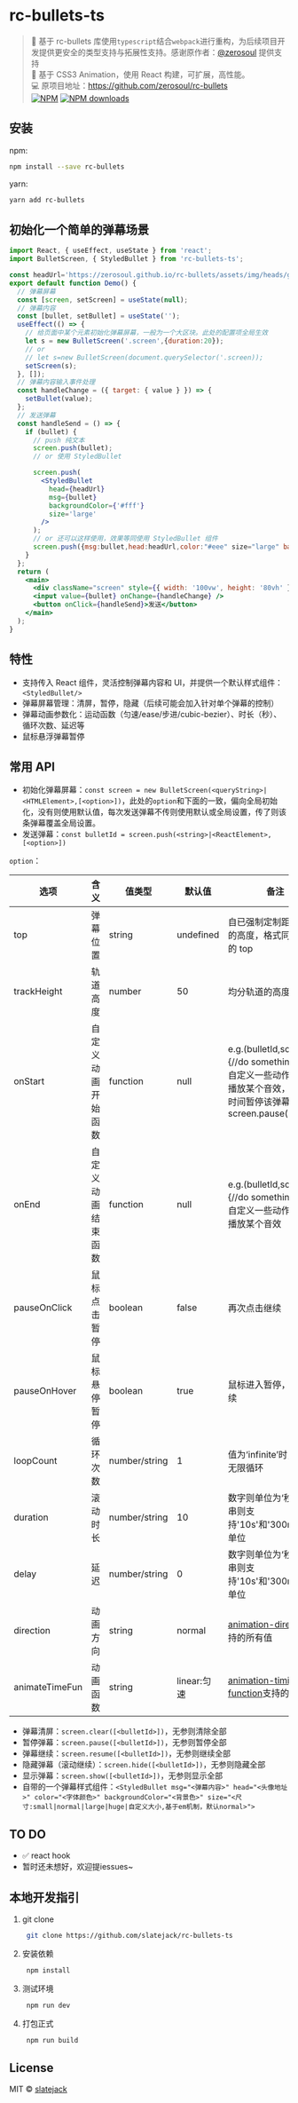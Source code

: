 # rc-bullets-ts
> 👏 基于 rc-bullets 库使用`typescript`结合`webpack`进行重构，为后续项目开发提供更安全的类型支持与拓展性支持。感谢原作者：[@zerosoul](https://github.com/zerosoul) 提供支持  
> 🌈 基于 CSS3 Animation，使用 React 构建，可扩展，高性能。  
> 💻 原项目地址：https://github.com/zerosoul/rc-bullets  
[![NPM](https://img.shields.io/npm/v/rc-bullets-ts.svg)](https://www.npmjs.com/package/rc-bullets-ts) [![NPM downloads](https://img.shields.io/npm/dm/rc-bullets-ts.svg)](http://npmjs.com/package/rc-bullets-ts) 

## 安装

npm:

```bash
npm install --save rc-bullets
```

yarn:

```bash
yarn add rc-bullets
```

## 初始化一个简单的弹幕场景

```jsx
import React, { useEffect, useState } from 'react';
import BulletScreen, { StyledBullet } from 'rc-bullets-ts';

const headUrl='https://zerosoul.github.io/rc-bullets/assets/img/heads/girl.jpg';
export default function Demo() {
  // 弹幕屏幕
  const [screen, setScreen] = useState(null);
  // 弹幕内容
  const [bullet, setBullet] = useState('');
  useEffect(() => {
    // 给页面中某个元素初始化弹幕屏幕，一般为一个大区块。此处的配置项全局生效
    let s = new BulletScreen('.screen',{duration:20});
    // or
    // let s=new BulletScreen(document.querySelector('.screen));
    setScreen(s);
  }, []);
  // 弹幕内容输入事件处理
  const handleChange = ({ target: { value } }) => {
    setBullet(value);
  };
  // 发送弹幕
  const handleSend = () => {
    if (bullet) {
      // push 纯文本
      screen.push(bullet);
      // or 使用 StyledBullet

      screen.push(
        <StyledBullet
          head={headUrl}
          msg={bullet}
          backgroundColor={'#fff'}
          size='large'
        />
      );
      // or 还可以这样使用，效果等同使用 StyledBullet 组件
      screen.push({msg:bullet,head:headUrl,color:"#eee" size="large" backgroundColor:"rgba(2,2,2,.3)"})
    }
  };
  return (
    <main>
      <div className="screen" style={{ width: '100vw', height: '80vh' }}></div>
      <input value={bullet} onChange={handleChange} />
      <button onClick={handleSend}>发送</button>
    </main>
  );
}
```

## 特性

- 支持传入 React 组件，灵活控制弹幕内容和 UI，并提供一个默认样式组件：`<StyledBullet/>`
- 弹幕屏幕管理：清屏，暂停，隐藏（后续可能会加入针对单个弹幕的控制）
- 弹幕动画参数化：运动函数（匀速/ease/步进/cubic-bezier）、时长（秒）、循环次数、延迟等
- 鼠标悬浮弹幕暂停

## 常用 API

- 初始化弹幕屏幕：`const screen = new BulletScreen(<queryString>|<HTMLElement>,[<option>])`，此处的`option`和下面的一致，偏向全局初始化，没有则使用默认值，每次发送弹幕不传则使用默认或全局设置，传了则该条弹幕覆盖全局设置。
- 发送弹幕：`const bulletId = screen.push(<string>|<ReactElement>,[<option>])`

`option`：

| 选项           | 含义               | 值类型        | 默认值      | 备注                                                                                                                      |
| -------------- | ------------------ | ------------- | ----------- | ------------------------------------------------------------------------------------------------------------------------- |
| top            | 弹幕位置           | string        | undefined   | 自已强制定制距离顶部的高度，格式同 CSS 中的 top                                                                           |
| trackHeight    | 轨道高度           | number        | 50          | 均分轨道的高度                                                                                                            |
| onStart        | 自定义动画开始函数 | function      | null        | e.g.(bulletId,screen)=>{//do something}可以自定义一些动作，比如播放某个音效，在特定时间暂停该弹幕：screen.pause(bulletId) |
| onEnd          | 自定义动画结束函数 | function      | null        | e.g.(bulletId,screen)=>{//do something}可以自定义一些动作，比如播放某个音效                                               |
| pauseOnClick   | 鼠标点击暂停       | boolean       | false       | 再次点击继续                                                                                                              |
| pauseOnHover   | 鼠标悬停暂停       | boolean       | true        | 鼠标进入暂停，离开继续                                                                                                    |
| loopCount      | 循环次数           | number/string | 1           | 值为‘infinite’时，表示无限循环                                                                                            |
| duration       | 滚动时长           | number/string | 10          | 数字则单位为‘秒’，字符串则支持'10s'和'300ms'两种单位                                                                      |
| delay          | 延迟               | number/string | 0           | 数字则单位为‘秒’，字符串则支持'10s'和'300ms'两种单位                                                                      | [animation-delay](https://developer.mozilla.org/en-US/docs/Web/CSS/animation-delay)支持的所有值 |
| direction      | 动画方向           | string        | normal      | [animation-direction](https://developer.mozilla.org/en-US/docs/Web/CSS/animation-direction)支持的所有值                   |
| animateTimeFun | 动画函数           | string        | linear:匀速 | [animation-timing-function](https://developer.mozilla.org/en-US/docs/Web/CSS/animation-timing-function)支持的所有值       |

- 弹幕清屏：`screen.clear([<bulletId>])`，无参则清除全部
- 暂停弹幕：`screen.pause([<bulletId>])`，无参则暂停全部
- 弹幕继续：`screen.resume([<bulletId>])`，无参则继续全部
- 隐藏弹幕（滚动继续）：`screen.hide([<bulletId>])`，无参则隐藏全部
- 显示弹幕：`screen.show([<bulletId>])`，无参则显示全部
- 自带的一个弹幕样式组件：`<StyledBullet msg="<弹幕内容>" head="<头像地址>" color="<字体颜色>" backgroundColor="<背景色>" size="<尺寸:small|normal|large|huge|自定义大小,基于em机制，默认normal>">`

## TO DO
- &#x2705; react hook
- 暂时还未想好，欢迎提iessues~

## 本地开发指引
1. git clone
   ```bash
    git clone https://github.com/slatejack/rc-bullets-ts
   ```
2. 安装依赖
   ```bash
    npm install
   ```
3. 测试环境
   ```bash
    npm run dev
   ```
4. 打包正式
   ```bash
    npm run build
   ```
## License

MIT © [slatejack](https://github.com/slatejack)